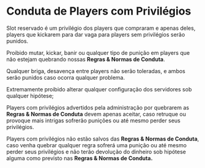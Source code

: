 # Conduta de Players com Privilégios

Slot reservado é um privilégio dos players que compraram e apenas deles, players que kickarem para dar vaga para players sem privilégios serão punidos.

Proibido mutar, kickar, banir ou qualquer tipo de punição em players que não estejam quebrando nossas **Regras & Normas de Conduta**.

Qualquer briga, desavença entre players não serão toleradas, e ambos serão punidos caso ocorra qualquer problema.

Extremamente proibido alterar qualquer configuração dos servidores sob qualquer hipótese;

Players com privilégios advertidos pela administração por quebrarem as **Regras & Normas de Conduta** devem apenas aceitar, caso retruque ou provoque mais intrigas sofrerão punições ou até mesmo perder seus privilégios.

Players com privilégios não estão salvos das **Regras & Normas de Conduta**, caso venha quebrar qualquer regra sofrerá uma punição ou até mesmo perder seus privilégios e não terão devolução do dinheiro sob hipótese alguma como previsto nas **Regras & Normas de Conduta.**

